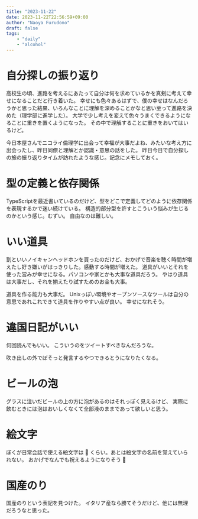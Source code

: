 ```yaml
---
title: "2023-11-22"
date: 2023-11-22T22:56:59+09:00
author: "Naoya Furudono"
draft: false
tags:
    - "daily"
    - "alcohol"
---
```


# 自分探しの振り返り

高校生の頃、進路を考えるにあたって自分は何を求めているかを真剣に考えて幸せになることだと行き着いた。
幸せにも色々あるはずで、僕の幸せはなんだろうかと思った結果、いろんなことに理解を深めることかなと思い至って進路を決めた（理学部に進学した）。
大学で少し考えを変えて色々うまくできるようになることに重きを置くようになった。
その中で理解することに重きをおいてはいるけど。

今日本屋さんでニコライ倫理学に出会って幸福が大事だよね、みたいな考え方に出会ったし、昨日同僚と理解とか認識・意思の話をした。
昨日今日で自分探しの旅の振り返りタイムが訪れたような感じ。記念にメモしておく。

# 型の定義と依存関係

TypeScriptを最近書いているのだけど、型をどこで定義してどのように依存関係を表現するかで迷い続けている。
構造的部分型を許すとこういう悩みが生じるのかという感じ。むずい。
自由なのは難しい。

# いい道具

割といいノイキャンヘッドホンを買ったのだけど、おかげで音楽を聴く時間が増えたし好き嫌いがはっきりした。感動する時間が増えた。
道具がいいとそれを使った営みが幸せになる。パソコンや家とかも大事な道具だろう。
やはり道具は大事だし、それを揃えたり試すためのお金も大事。

道具を作る能力も大事だ。
Unixっぽい環境やオープンソースなツールは自分の意思であれこれできて道具を作りやすい点が良い。
幸せになれそう。

# 違国日記がいい

何回読んでもいい。
こういうのをツイートすべきなんだろうな。

吹き出しの外でぼそっと発言するやつできるとうになりたくなる。

# ビールの泡

グラスに注いだビールの上の方に泡があるのはそれっぽく見えるけど、
実際に飲むときには泡はおいしくなくて全部液のままであって欲しいと思う。

# 絵文字

ぼくが日常会話で使える絵文字は :tada: くらい。あとは絵文字の名前を覚えていられない。
おかげでなんでも祝えるようになりそう :tada:

# 国産のり

国産のりという表記を見つけた。
イタリア産なら勝てそうだけど、他には無理だろうなと思った。



